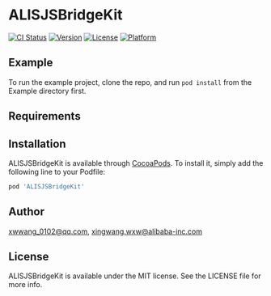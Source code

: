 # ALISJSBridgeKit

[![CI Status](http://img.shields.io/travis/xwwang_0102@qq.com/ALISJSBridgeKit.svg?style=flat)](https://travis-ci.org/xwwang_0102@qq.com/ALISJSBridgeKit)
[![Version](https://img.shields.io/cocoapods/v/ALISJSBridgeKit.svg?style=flat)](http://cocoapods.org/pods/ALISJSBridgeKit)
[![License](https://img.shields.io/cocoapods/l/ALISJSBridgeKit.svg?style=flat)](http://cocoapods.org/pods/ALISJSBridgeKit)
[![Platform](https://img.shields.io/cocoapods/p/ALISJSBridgeKit.svg?style=flat)](http://cocoapods.org/pods/ALISJSBridgeKit)

## Example

To run the example project, clone the repo, and run `pod install` from the Example directory first.

## Requirements

## Installation

ALISJSBridgeKit is available through [CocoaPods](http://cocoapods.org). To install
it, simply add the following line to your Podfile:

```ruby
pod 'ALISJSBridgeKit'
```

## Author

xwwang_0102@qq.com, xingwang.wxw@alibaba-inc.com

## License

ALISJSBridgeKit is available under the MIT license. See the LICENSE file for more info.
